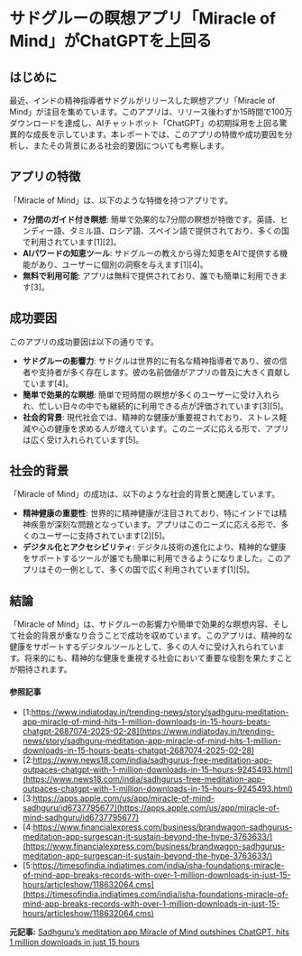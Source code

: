 # サドグルーの瞑想アプリ「Miracle of Mind」がChatGPTを上回る

## はじめに

最近、インドの精神指導者サドグルがリリースした瞑想アプリ「Miracle of Mind」が注目を集めています。このアプリは、リリース後わずか15時間で100万ダウンロードを達成し、AIチャットボット「ChatGPT」の初期採用を上回る驚異的な成長を示しています。本レポートでは、このアプリの特徴や成功要因を分析し、またその背景にある社会的要因についても考察します。

## アプリの特徴

「Miracle of Mind」は、以下のような特徴を持つアプリです。

- **7分間のガイド付き瞑想**: 簡単で効果的な7分間の瞑想が特徴です。英語、ヒンディー語、タミル語、ロシア語、スペイン語で提供されており、多くの国で利用されています[1][2]。
- **AIパワードの知恵ツール**: サドグルーの教えから得た知恵をAIで提供する機能があり、ユーザーに個別の洞察を与えます[1][4]。
- **無料で利用可能**: アプリは無料で提供されており、誰でも簡単に利用できます[3]。

## 成功要因

このアプリの成功要因は以下の通りです。

- **サドグルーの影響力**: サドグルは世界的に有名な精神指導者であり、彼の信者や支持者が多く存在します。彼の名前価値がアプリの普及に大きく貢献しています[4]。
- **簡単で効果的な瞑想**: 簡単で短時間の瞑想が多くのユーザーに受け入れられ、忙しい日々の中でも継続的に利用できる点が評価されています[3][5]。
- **社会的背景**: 現代社会では、精神的な健康が重要視されており、ストレス軽減や心の健康を求める人が増えています。このニーズに応える形で、アプリは広く受け入れられています[5]。

## 社会的背景

「Miracle of Mind」の成功は、以下のような社会的背景と関連しています。

- **精神健康の重要性**: 世界的に精神健康が注目されており、特にインドでは精神疾患が深刻な問題となっています。アプリはこのニーズに応える形で、多くのユーザーに支持されています[2][5]。
- **デジタル化とアクセシビリティ**: デジタル技術の進化により、精神的な健康をサポートするツールが誰でも簡単に利用できるようになりました。このアプリはその一例として、多くの国で広く利用されています[1][5]。

## 結論

「Miracle of Mind」は、サドグルーの影響力や簡単で効果的な瞑想内容、そして社会的背景が重なり合うことで成功を収めています。このアプリは、精神的な健康をサポートするデジタルツールとして、多くの人々に受け入れられています。将来的にも、精神的な健康を重視する社会において重要な役割を果たすことが期待されます。

#### 参照記事
- [1:https://www.indiatoday.in/trending-news/story/sadhguru-meditation-app-miracle-of-mind-hits-1-million-downloads-in-15-hours-beats-chatgpt-2687074-2025-02-28](https://www.indiatoday.in/trending-news/story/sadhguru-meditation-app-miracle-of-mind-hits-1-million-downloads-in-15-hours-beats-chatgpt-2687074-2025-02-28)
- [2:https://www.news18.com/india/sadhgurus-free-meditation-app-outpaces-chatgpt-with-1-million-downloads-in-15-hours-9245493.html](https://www.news18.com/india/sadhgurus-free-meditation-app-outpaces-chatgpt-with-1-million-downloads-in-15-hours-9245493.html)
- [3:https://apps.apple.com/us/app/miracle-of-mind-sadhguru/id6737795677](https://apps.apple.com/us/app/miracle-of-mind-sadhguru/id6737795677)
- [4:https://www.financialexpress.com/business/brandwagon-sadhgurus-meditation-app-surgescan-it-sustain-beyond-the-hype-3763633/](https://www.financialexpress.com/business/brandwagon-sadhgurus-meditation-app-surgescan-it-sustain-beyond-the-hype-3763633/)
- [5:https://timesofindia.indiatimes.com/india/isha-foundations-miracle-of-mind-app-breaks-records-with-over-1-million-downloads-in-just-15-hours/articleshow/118632064.cms](https://timesofindia.indiatimes.com/india/isha-foundations-miracle-of-mind-app-breaks-records-with-over-1-million-downloads-in-just-15-hours/articleshow/118632064.cms)


**元記事:** [Sadhguru’s meditation app Miracle of Mind outshines ChatGPT, hits 1 million downloads in just 15 hours](https://www.moneycontrol.com/technology/sadhguru-s-meditation-app-miracle-of-mind-outshines-chatgpt-hits-1-million-downloads-in-just-15-hours-article-12954889.html)